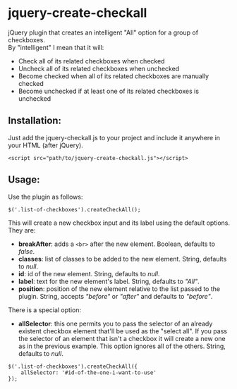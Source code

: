 jquery-create-checkall
============
jQuery plugin that creates an intelligent "All" option for a group of checkboxes.<br>
By "intelligent" I mean that it will:
- Check all of its related checkboxes when checked
- Uncheck all of its related checkboxes when unchecked
- Become checked when all of its related checkboxes are manually checked
- Become unchecked if at least one of its related checkboxes is unchecked

Installation:
------------
Just add the jquery-checkall.js to your project and include it anywhere in your HTML (after jQuery).
```
<script src="path/to/jquery-create-checkall.js"></script>
```

Usage:
------------
Use the plugin as follows:
```
$('.list-of-checkboxes').createCheckAll();
```
This will create a new checkbox input and its label using the default options. They are:
- **breakAfter**: adds a ```<br>``` after the new element. Boolean, defaults to _false_.
- **classes**: list of classes to be added to the new element. String, defaults to _null_.
- **id**: id of the new element. String, defaults to _null_.
- **label**: text for the new element's label. String, defaults to _"All"_.
- **position**: position of the new element relative to the list passed to the plugin. String, accepts _"before"_ or _"after"_ and defaults to _"before"_.

There is a special option:
- **allSelector**: this one permits you to pass the selector of an already existent checkbox element that'll be used as the "select all". If you pass the selector of an element that isn't a checkbox it will create a new one as in the previous example. This option ignores all of the others. String, defaults to _null_.
```
$('.list-of-checkboxes').createCheckAll({
	allSelector: '#id-of-the-one-i-want-to-use'
});
```
